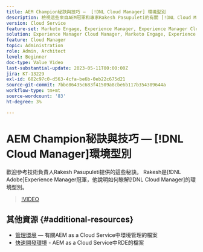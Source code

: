 ```yaml
---
title: AEM Champion秘訣與技巧 —  [!DNL Cloud Manager] 環境型別
description: 檢視這些來自AEM冠軍和專家Rakesh Pasupuleti的有關 [!DNL Cloud Manager]環境型別的提示。
version: Cloud Service
feature-set: Marketo Engage, Experience Manager, Experience Manager Cloud Manager
solution: Experience Manager Cloud Manager, Marketo Engage, Experience Manager Cloud Manager
feature: Cloud Manager
topic: Administration
role: Admin, Architect
level: Beginner
doc-type: Value Video
last-substantial-update: 2023-05-11T00:00:00Z
jira: KT-13229
exl-id: 682c97c0-d563-4cfa-be6b-0eb22c675d21
source-git-commit: 7bbe86435c683f41509a8cbe6b117b354309644a
workflow-type: tm+mt
source-wordcount: '83'
ht-degree: 3%

---
```


# AEM Champion秘訣與技巧 — [!DNL Cloud Manager]環境型別

歡迎參考技術負責人Rakesh Pasupuleti提供的這些秘訣。 Rakesh是[!DNL Adobe]Experience Manager冠軍，他說明如何瞭解[!DNL Cloud Manager]的環境型別。

>[!VIDEO](https://video.tv.adobe.com/v/3419297?quality=12&learn=on)

## 其他資源 {#additional-resources}

* [管理環境](https://experienceleague.adobe.com/docs/experience-manager-cloud-service/content/implementing/using-cloud-manager/manage-environments.html) — 有關AEM as a Cloud Service中環境管理的檔案
* [快速開發環境](https://experienceleague.adobe.com/docs/experience-manager-cloud-service/content/implementing/developing/rapid-development-environments.html?lang=zh-Hant) - AEM as a Cloud Service中RDE的檔案
